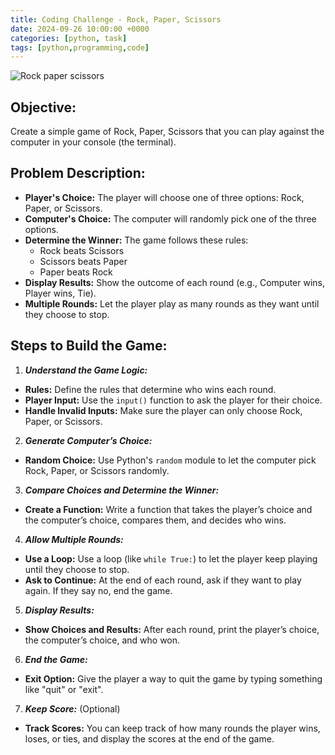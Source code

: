 ```yaml
---
title: Coding Challenge - Rock, Paper, Scissors
date: 2024-09-26 10:00:00 +0000
categories: [python, task]
tags: [python,programming,code]
---
```


![Rock paper scissors](https://upload.wikimedia.org/wikipedia/commons/6/67/Rock-paper-scissors.svg)

## Objective:
Create a simple game of Rock, Paper, Scissors that you can play against the computer in your console (the terminal).

## Problem Description:
- **Player's Choice:** The player will choose one of three options: Rock, Paper, or Scissors.
- **Computer's Choice:** The computer will randomly pick one of the three options.
- **Determine the Winner:** The game follows these rules:
  - Rock beats Scissors
  - Scissors beats Paper
  - Paper beats Rock
- **Display Results:** Show the outcome of each round (e.g., Computer wins, Player wins, Tie).
- **Multiple Rounds:** Let the player play as many rounds as they want until they choose to stop.

## Steps to Build the Game:

1. ***Understand the Game Logic:***
- **Rules:** Define the rules that determine who wins each round.
- **Player Input:** Use the `input()` function to ask the player for their choice.
- **Handle Invalid Inputs:** Make sure the player can only choose Rock, Paper, or Scissors.

2. ***Generate Computer’s Choice:***
- **Random Choice:** Use Python's `random` module to let the computer pick Rock, Paper, or Scissors randomly.

3. ***Compare Choices and Determine the Winner:***
- **Create a Function:** Write a function that takes the player’s choice and the computer’s choice, compares them, and decides who wins.

4. ***Allow Multiple Rounds:***
- **Use a Loop:** Use a loop (like `while True:`) to let the player keep playing until they choose to stop.
- **Ask to Continue:** At the end of each round, ask if they want to play again. If they say no, end the game.

5. ***Display Results:***
- **Show Choices and Results:** After each round, print the player’s choice, the computer’s choice, and who won.

6. ***End the Game:***
- **Exit Option:** Give the player a way to quit the game by typing something like "quit" or "exit".

7. ***Keep Score:*** (Optional) 
- **Track Scores:** You can keep track of how many rounds the player wins, loses, or ties, and display the scores at the end of the game.